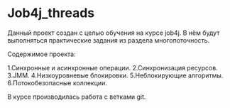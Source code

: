 # **Job4j_threads**

Данный проект создан с целью обучения на курсе job4j. В нём будут выполняться практические задания 
из раздела многопоточность.

Содержимое проекта:

1.Синхронные и асинхронные операции.
2.Синхронизация ресурсов.
3.JMM.
4.Низкоуровневые блокировки.
5.Неблокирующие алгоритмы.
6.Потокобезопасные коллекции.

В курсе производилась работа с ветками git.